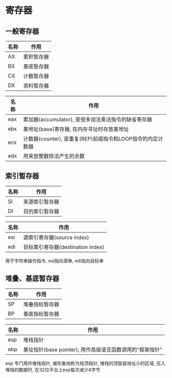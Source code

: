 <!--
 * @Description: 
 * @Version: 1.0
 * @Author: daLao
 * @Email:  
 * @Date: 2022-10-05 12:34:42
 * @LastEditors: daLao
 * @LastEditTime: 2023-04-17 15:51:27
-->

# 寄存器

## 一般寄存器

| 名称 | 作用       |
| ---- | ---------- |
| AX   | 累积暂存器 |
| BX   | 基底暂存器 |
| CX   | 计数暂存器 |
| DX   | 资料暂存器 |

| 名称 | 作用                                                       |
| ---- | ---------------------------------------------------------- |
| eax  | 累加器(accumulator), 是很多加法乘法指令的缺省寄存器        |
| ebx  | 基地址(base)寄存器, 在内存寻址时存放基地址                 |
| ecx  | 计数器(counter), 是重复(REP)前缀指令和LOOP指令的内定计数器 |
| edx  | 用来放整数除法产生的余数                                   |

## 索引暂存器

| 名称 | 作用           |
| ---- | -------------- |
| SI   | 来源索引暂存器 |
| DI   | 目的索引暂存器 |

| 名称 | 作用                              |
| ---- | --------------------------------- |
| esi  | 源索引寄存器(source index)        |
| edi  | 目标索引寄存器(destination index) |

用于字符串操作指令, esi指向源串, edi指向目标串

## 堆叠、基底暂存器

| 名称 | 作用           |
| ---- | -------------- |
| SP   | 堆叠指标暂存器 |
| BP   | 基底指标暂存器 |

| 名称 | 作用                                                     |
| ---- | -------------------------------------------------------- |
| esp  | 堆栈指针                                                 |
| ebp  | 基址指针(base pointer), 用作高级语言函数调用的"框架指针" |

esp 专门用作堆栈指针, 被形象地称为栈顶指针, 堆栈的顶部是地址小的区域, 压入堆栈的数据时, 在32位平台上esp每次减少4字节
